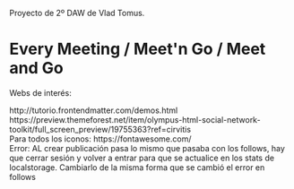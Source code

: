 Proyecto de 2º DAW de Vlad Tomus.

<h1>Every Meeting / Meet'n Go / Meet and Go</h1>


<p>Webs de interés: </p>
http://tutorio.frontendmatter.com/demos.html<br>
https://preview.themeforest.net/item/olympus-html-social-network-toolkit/full_screen_preview/19755363?ref=cirvitis <br>
Para todos los iconos: https://fontawesome.com/
<br>
Error: AL crear publicación pasa lo mismo que pasaba con los follows, hay que cerrar sesión y volver a entrar para que se actualice en los stats de localstorage. Cambiarlo de la misma forma que se cambió el error en follows
